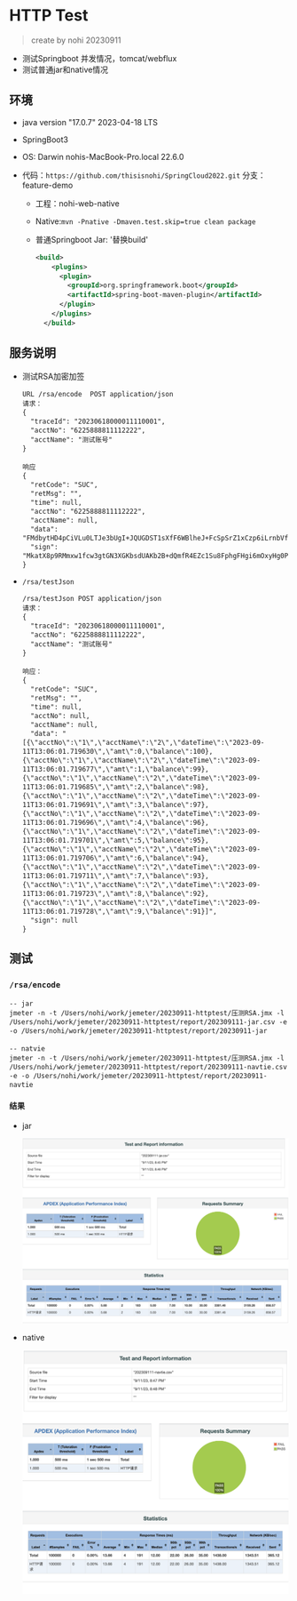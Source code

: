 # HTTP Test

> create by nohi 20230911

* 测试Springboot 并发情况，tomcat/webflux
* 测试普通jar和native情况

## 环境

* java version "17.0.7" 2023-04-18 LTS

* SpringBoot3 

* OS: Darwin nohis-MacBook-Pro.local 22.6.0

* 代码：`https://github.com/thisisnohi/SpringCloud2022.git`  分支：feature-demo

  * 工程：nohi-web-native

  * Native:`mvn -Pnative -Dmaven.test.skip=true clean package`

  * 普通Springboot Jar:  '替换build'

    ```xml
    <build>
        <plugins>
          <plugin>
            <groupId>org.springframework.boot</groupId>
            <artifactId>spring-boot-maven-plugin</artifactId>
          </plugin>
        </plugins>
      </build>
    ```



## 服务说明

* 测试RSA加密加签

  ```
  URL /rsa/encode  POST application/json
  请求：
  {
    "traceId": "20230618000011110001",
    "acctNo": "6225888811112222",
    "acctName": "测试账号"
  }
  
  响应
  {
    "retCode": "SUC",
    "retMsg": "",
    "time": null,
    "acctNo": "6225888811112222",
    "acctName": null,
    "data": "FMdbytHD4pCiVLu0LTJe3bUgI+JQUGDST1sXfF6WBlheJ+FcSpSrZ1xCzp6iLrnbVf/50zl/QLoyVo7pLn/OA7kPYISL41N8/Bl3bGA+tKabIRyD1+CAD0KuoRP6k0AxwqK6clUkyrALzfM1QysexHpyLTh+8yxGZbjhyg2drWF8rE5Fitt7tTWUVqopMnroZWITWrlyRZptA4jpDK+y0ZyY7EJyn3A0R+Wk4M+eB2kw5ZaQUGdbUscqS00UwtEtC01J2phjzFsK2vCIyPjtT+mpw5o3XB9FlDpwtDnWsCdduHYXk9KOSRF0OEHcE7AYJcNqkMqXH0pz1b3E8FBoxw==",
    "sign": "MkatX8p9RMmxw1fcw3gtGN3XGKbsdUAKb2B+dQmfR4EZc1Su8FphgFHgi6mOxyHg0PhyMAoqgblSqShgzAW4rRPLW+4Kh8sAS64Rud53fV8cVADD5OzJajRZ/wtV/VAsRwr1H1Hy7h+EDF5mKJJi0myCLxWO5cDyWdzfoTtt0fnQeIxgVyL7QpQsdEA6MnK2LfcEkEAfX2RXY1aoMT7qnrNNXGipTc4StvQHFGcmo8va5PFKEf+T4loPsvhFAljsToCHJH+OOmo7RiDM+lyJmY+AtEW676ZSY3RrRCnmj4s22LA9EmNnlSW/twa4Y0grMvx8ucdjJJazOTkqe1NlkQ=="
  }
  ```

* `/rsa/testJson`

  ```
  /rsa/testJson POST application/json
  请求：
  {
    "traceId": "20230618000011110001",
    "acctNo": "6225888811112222",
    "acctName": "测试账号"
  }
  
  响应：
  {
    "retCode": "SUC",
    "retMsg": "",
    "time": null,
    "acctNo": null,
    "acctName": null,
    "data": "[{\"acctNo\":\"1\",\"acctName\":\"2\",\"dateTime\":\"2023-09-11T13:06:01.719630\",\"amt\":0,\"balance\":100},{\"acctNo\":\"1\",\"acctName\":\"2\",\"dateTime\":\"2023-09-11T13:06:01.719677\",\"amt\":1,\"balance\":99},{\"acctNo\":\"1\",\"acctName\":\"2\",\"dateTime\":\"2023-09-11T13:06:01.719685\",\"amt\":2,\"balance\":98},{\"acctNo\":\"1\",\"acctName\":\"2\",\"dateTime\":\"2023-09-11T13:06:01.719691\",\"amt\":3,\"balance\":97},{\"acctNo\":\"1\",\"acctName\":\"2\",\"dateTime\":\"2023-09-11T13:06:01.719696\",\"amt\":4,\"balance\":96},{\"acctNo\":\"1\",\"acctName\":\"2\",\"dateTime\":\"2023-09-11T13:06:01.719701\",\"amt\":5,\"balance\":95},{\"acctNo\":\"1\",\"acctName\":\"2\",\"dateTime\":\"2023-09-11T13:06:01.719706\",\"amt\":6,\"balance\":94},{\"acctNo\":\"1\",\"acctName\":\"2\",\"dateTime\":\"2023-09-11T13:06:01.719711\",\"amt\":7,\"balance\":93},{\"acctNo\":\"1\",\"acctName\":\"2\",\"dateTime\":\"2023-09-11T13:06:01.719723\",\"amt\":8,\"balance\":92},{\"acctNo\":\"1\",\"acctName\":\"2\",\"dateTime\":\"2023-09-11T13:06:01.719728\",\"amt\":9,\"balance\":91}]",
    "sign": null
  }
  ```

## 测试

###  `/rsa/encode`

```
-- jar
jmeter -n -t /Users/nohi/work/jemeter/20230911-httptest/压测RSA.jmx -l /Users/nohi/work/jemeter/20230911-httptest/report/202309111-jar.csv -e -o /Users/nohi/work/jemeter/20230911-httptest/report/20230911-jar

-- natvie
jmeter -n -t /Users/nohi/work/jemeter/20230911-httptest/压测RSA.jmx -l /Users/nohi/work/jemeter/20230911-httptest/report/202309111-navtie.csv -e -o /Users/nohi/work/jemeter/20230911-httptest/report/20230911-navtie
```

#### 结果

* jar

  ![image-20230911204946351](../zz_attach/img/image-20230911204946351.png)

* native

  ![image-20230911205020857](../zz_attach/img/image-20230911205020857.png)

